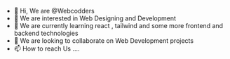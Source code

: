 - 👋 Hi, We are @Webcodders
- 👀 We are interested in Web Designing and Development
- 🌱 We are currently learning react , tailwind and some more frontend and backend technologies
- 💞️ We are looking to collaborate on Web Development projects
- 📫 How to reach Us ....

<!---
Webcodders/Webcodders is a ✨ special ✨ repository because its `README.md` (this file) appears on your GitHub profile.
You can click the Preview link to take a look at your changes.
--->
